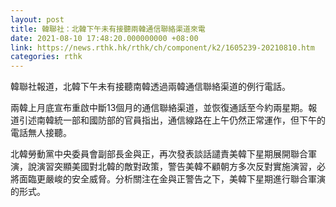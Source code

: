 ```yaml
---
layout: post
title: 韓聯社：北韓下午未有接聽兩韓通信聯絡渠道來電
date: 2021-08-10 17:48:20.000000000 +08:00
link: https://news.rthk.hk/rthk/ch/component/k2/1605239-20210810.htm
categories: rthk
---
```


韓聯社報道，北韓下午未有接聽南韓透過兩韓通信聯絡渠道的例行電話。

兩韓上月底宣布重啟中斷13個月的通信聯絡渠道，並恢復通話至今約兩星期。報道引述南韓統一部和國防部的官員指出，通信線路在上午仍然正常運作，但下午的電話無人接聽。

北韓勞動黨中央委員會副部長金與正，再次發表談話譴責美韓下星期展開聯合軍演，說演習突顯美國對北韓的敵對政策，警告美韓不顧朝方多次反對實施演習，必將面臨更嚴峻的安全威脅。分析關注在金與正警告之下，美韓下星期進行聯合軍演的形式。
